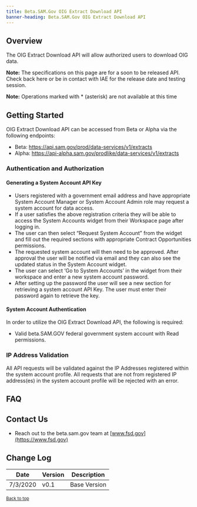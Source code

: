 ```yaml
---
title: Beta.SAM.Gov OIG Extract Download API
banner-heading: Beta.SAM.Gov OIG Extract Download API
---
```


## Overview

The OIG Extract Download API will allow authorized users to download OIG data. 

**Note:** The specifications on this page are for a soon to be released API.  Check back here or be in contact with IAE for the release date and testing session.

**Note:** Operations marked with * (asterisk) are not available at this time

## Getting Started

OIG Extract Download API can be accessed from Beta or Alpha via the following endpoints:

* Beta: https://api.sam.gov/prod/data-services/v1/extracts
* Alpha: https://api-alpha.sam.gov/prodlike/data-services/v1/extracts

###	Authentication and Authorization

#### Generating a System Account API Key
* Users registered with a government email address and have appropriate System Account Manager or System Account Admin role may request a system account for data access.
* If a user satisfies the above registration criteria they will be able to access the System Accounts widget from their Workspace page after logging in.
* The user can then select “Request System Account” from the widget and fill out the required sections with appropriate Contract Opportunities permissions.
* The requested system account will then need to be approved. After approval the user will be notified via email and they can also see the updated status in the System Account widget.
* The user can select ‘Go to System Accounts’ in the widget from their workspace and enter a new system account password.
* After setting up the password the user will see a new section for retrieving a system account API Key. The user must enter their password again to retrieve the key.


#### System Account Authentication
In order to utilize the OIG Extract Download API, the following is required:
* Valid beta.SAM.GOV federal government system account with Read permissions.

### IP Address Validation 
All API requests will be validated against the IP Addresses registered within the system account profile. All requests that are not from registered IP address(es) in the system account profile will be rejected with an error.




## FAQ


## Contact Us

* Reach out to the beta.sam.gov team at [www.fsd.gov](https://www.fsd.gov)


## Change Log

Date | Version | Description
------|---------------|---------
7/3/2020 | v0.1 | Base Version

<p><small><a href="#">Back to top</a></small></p>
